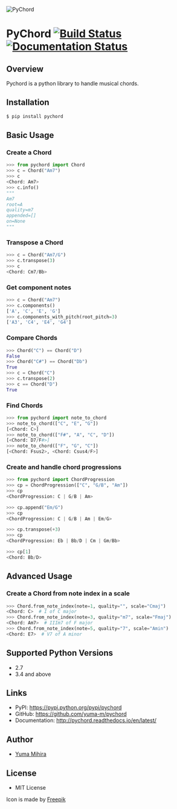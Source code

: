 ![PyChord](./pychord.png)

# PyChord [![Build Status](https://travis-ci.org/yuma-m/pychord.svg?branch=master)](https://travis-ci.org/yuma-m/pychord) [![Documentation Status](https://readthedocs.org/projects/pychord/badge/?version=latest)](http://pychord.readthedocs.io/en/latest/?badge=latest)

## Overview

Pychord is a python library to handle musical chords.

## Installation

```sh
$ pip install pychord
```

## Basic Usage

### Create a Chord

```python
>>> from pychord import Chord
>>> c = Chord("Am7")
>>> c
<Chord: Am7>
>>> c.info()
"""
Am7
root=A
quality=m7
appended=[]
on=None
"""
```

### Transpose a Chord

```python
>>> c = Chord("Am7/G")
>>> c.transpose(3)
>>> c
<Chord: Cm7/Bb>
```

### Get component notes

```python
>>> c = Chord("Am7")
>>> c.components()
['A', 'C', 'E', 'G']
>>> c.components_with_pitch(root_pitch=3)
['A3', 'C4', 'E4', 'G4']
```

### Compare Chords

```python
>>> Chord("C") == Chord("D")
False
>>> Chord("C#") == Chord("Db")
True
>>> c = Chord("C")
>>> c.transpose(2)
>>> c == Chord("D")
True
```

### Find Chords

```python
>>> from pychord import note_to_chord
>>> note_to_chord(["C", "E", "G"])
[<Chord: C>]
>>> note_to_chord(["F#", "A", "C", "D"])
[<Chord: D7/F#>]
>>> note_to_chord(["F", "G", "C"])
[<Chord: Fsus2>, <Chord: Csus4/F>]
```

### Create and handle chord progressions

```python
>>> from pychord import ChordProgression
>>> cp = ChordProgression(["C", "G/B", "Am"])
>>> cp
<ChordProgression: C | G/B | Am>

>>> cp.append("Em/G")
>>> cp
<ChordProgression: C | G/B | Am | Em/G>

>>> cp.transpose(+3)
>>> cp
<ChordProgression: Eb | Bb/D | Cm | Gm/Bb>

>>> cp[1]
<Chord: Bb/D>
```

## Advanced Usage

### Create a Chord from note index in a scale

```python
>>> Chord.from_note_index(note=1, quality="", scale="Cmaj")
<Chord: C>  # I of C major
>>> Chord.from_note_index(note=3, quality="m7", scale="Fmaj")
<Chord: Am7>  # IIIm7 of F major
>>> Chord.from_note_index(note=5, quality="7", scale="Amin")
<Chord: E7>  # V7 of A minor
```

## Supported Python Versions

- 2.7
- 3.4 and above

## Links

- PyPI: https://pypi.python.org/pypi/pychord
- GitHub: https://github.com/yuma-m/pychord
- Documentation: http://pychord.readthedocs.io/en/latest/

## Author

- [Yuma Mihira](https://yuma.cloud/)

## License

- MIT License

Icon is made by [Freepik](https://www.flaticon.com/authors/freepik")

